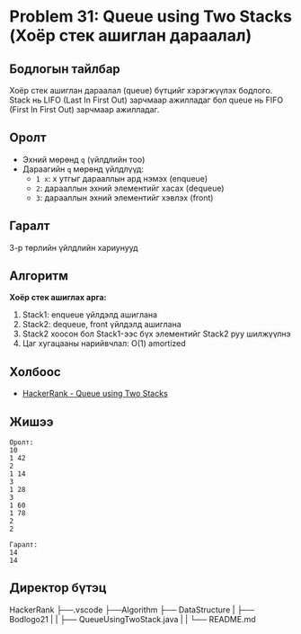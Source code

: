 # Problem 31: Queue using Two Stacks (Хоёр стек ашиглан дараалал)

## Бодлогын тайлбар

Хоёр стек ашиглан дараалал (queue) бүтцийг хэрэгжүүлэх бодлого. Stack нь LIFO (Last In First Out) зарчмаар ажилладаг бол queue нь FIFO (First In First Out) зарчмаар ажилладаг.

## Оролт

- Эхний мөрөнд `q` (үйлдлийн тоо)
- Дараагийн `q` мөрөнд үйлдлүүд:
  - `1 x`: x утгыг дарааллын ард нэмэх (enqueue)
  - `2`: дарааллын эхний элементийг хасах (dequeue)
  - `3`: дарааллын эхний элементийг хэвлэх (front)

## Гаралт

3-р төрлийн үйлдлийн хариунууд

## Алгоритм

**Хоёр стек ашиглах арга:**

1. Stack1: enqueue үйлдэлд ашиглана
2. Stack2: dequeue, front үйлдэлд ашиглана
3. Stack2 хоосон бол Stack1-ээс бүх элементийг Stack2 руу шилжүүлнэ
4. Цаг хугацааны нарийвчлал: O(1) amortized

## Холбоос

- [HackerRank - Queue using Two Stacks](https://www.hackerrank.com/challenges/queue-using-two-stacks)

## Жишээ

```
Оролт:
10
1 42
2
1 14
3
1 28
3
1 60
1 78
2
2

Гаралт:
14
14
```


## Директор бүтэц
HackerRank
    ├──.vscode
    ├──Algorithm
    ├── DataStructure
    |   ├── Bodlogo21
    |   |   ├── QueueUsingTwoStack.java
    |   |   └── README.md